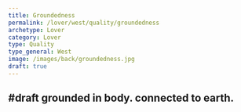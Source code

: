 ```yaml
---
title: Groundedness
permalink: /lover/west/quality/groundedness
archetype: Lover
category: Lover
type: Quality
type_general: West
image: /images/back/groundedness.jpg
draft: true
---
```

#draft grounded in body. connected to earth.
---
